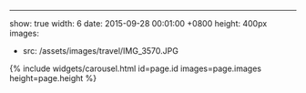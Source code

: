 ---
show: true
width: 6
date: 2015-09-28 00:01:00 +0800
height: 400px
images:
  - src: /assets/images/travel/IMG_3570.JPG
  
{% include widgets/carousel.html id=page.id images=page.images height=page.height %}
